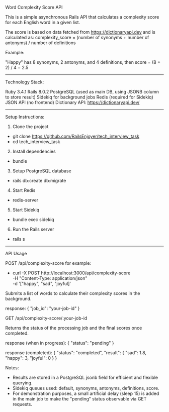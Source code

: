 Word Complexity Score API

This is a simple asynchronous Rails API that calculates a complexity score for each English word in a given list.

The score is based on data fetched from https://dictionaryapi.dev and is calculated as:
complexity_score = (number of synonyms + number of antonyms) / number of definitions

Example:

"Happy" has 8 synonyms, 2 antonyms, and 4 definitions, then score = (8 + 2) / 4 = 2.5

---

Technology Stack:

Ruby 3.4.1
Rails 8.0.2
PostgreSQL (used as main DB, using JSONB column to store result)
Sidekiq for background jobs
Redis (required for Sidekiq)
JSON API (no frontend)
Dictionary API: https://dictionaryapi.dev/

---

Setup Instructions:

1. Clone the project
- git clone https://github.com/RailsEnjoyer/tech_interview_task
- cd tech_interview_task

2.	Install dependencies
- bundle

3.	Setup PostgreSQL database
- rails db:create db:migrate

4.	Start Redis
- redis-server

5. Start Sidekiq 
- bundle exec sidekiq

6.	Run the Rails server
- rails s

---

API Usage

POST /api/complexity-score
for example: 
- curl -X POST http://localhost:3000/api/complexity-score \
     -H "Content-Type: application/json" \
     -d '["happy", "sad", "joyful]' 

Submits a list of words to calculate their complexity scores in the background.

response: { "job_id": "your-job-id" }

GET /api/complexity-score/:your-job-id

Returns the status of the processing job and the final scores once completed.

response (when in progress):
{ "status": "pending" }


response (completed):
{
  "status": "completed",
  "result": {
    "sad": 1.8,
    "happy": 3,
    "joyful": 0
  }
}


Notes:

- Results are stored in a PostgreSQL jsonb field for efficient and flexible querying.
- Sidekiq queues used: default, synonyms, antonyms, definitions, score.
- For demonstration purposes, a small artificial delay (sleep 15) is added in the main job to make the "pending" status observable via GET requests.
